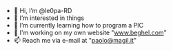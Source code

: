 - 👋 Hi, I’m @le0pa-RD
- 👀 I’m interested in things
- 🌱 I’m currently learning how to program a PIC
- 📝 I'm working on my own website "www.beghel.com"
- 📫 Reach me via e-mail at "paolo@magil.it"

<!---
le0pa-RD/le0pa-RD is a ✨ special ✨ repository because its `README.md` (this file) appears on your GitHub profile.
You can click the Preview link to take a look at your changes.
--->
